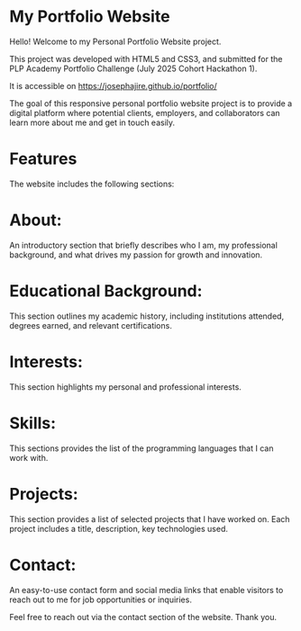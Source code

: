 # My Portfolio Website 
Hello!
Welcome to my Personal Portfolio Website project.

This project was developed with HTML5 and CSS3, and submitted for the PLP Academy Portfolio Challenge (July 2025 Cohort Hackathon 1).

It is accessible on https://josephajire.github.io/portfolio/

The goal of this responsive personal portfolio website project is to provide a digital platform where potential clients, employers, and collaborators can learn more about me and get in touch easily.

# Features
The website includes the following sections:
# About:
An introductory section that briefly describes who I am, my professional background, and what drives my passion for growth and innovation.

# Educational Background:
This section outlines my academic history, including institutions attended, degrees earned, and relevant certifications.

# Interests:
This section highlights my personal and professional interests.

# Skills:
This sections provides the list of the programming languages that I can work with.

# Projects:
This section provides a list of selected projects that I have worked on. Each project includes a title, description, key technologies used.

# Contact:
An easy-to-use contact form and social media links that enable visitors to reach out to me for job opportunities or inquiries.

Feel free to reach out via the contact section of the website.
Thank you.
